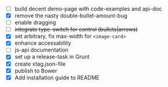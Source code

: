 - [ ] build decent demo-page with code-examples and api-doc
- [x] remove the nasty double-bullet-amount-bug
- [ ] enable dragging
- [ ] ~~integrate type-switch for control (bullets|arrows)~~
- [x] set arbitrary, fix max-width for `<image-card>`
- [x] enhance accessability
- [ ] js-api documentation
- [x] set up a release-task in Grunt
- [x] create xtag.json-file
- [x] publish to Bower
- [x] Add installation guide to README
